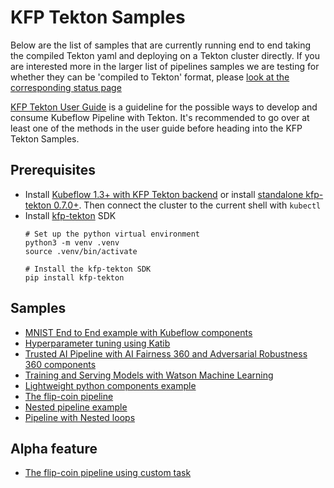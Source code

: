 # KFP Tekton Samples

Below are the list of samples that are currently running end to end taking the compiled Tekton yaml and deploying on a Tekton cluster directly.
If you are interested more in the larger list of pipelines samples we are testing for whether they can be 'compiled to Tekton' format, please [look at the corresponding status page](/sdk/python/tests/README.md)

[KFP Tekton User Guide](/guides/kfp-user-guide) is a guideline for the possible ways to develop and consume Kubeflow Pipeline with Tekton. It's recommended to go over at least one of the methods in the user guide before heading into the KFP Tekton Samples.

## Prerequisites
- Install [Kubeflow 1.3+ with KFP Tekton backend](https://www.kubeflow.org/docs/ibm/deploy/install-kubeflow-on-iks/#installation) or install [standalone kfp-tekton 0.7.0+](/guides/kfp_tekton_install.md#standalone-kubeflow-pipelines-with-tekton-backend-deployment). Then connect the cluster to the current shell with `kubectl`
- Install [kfp-tekton](/sdk/README.md) SDK
    ```
    # Set up the python virtual environment
    python3 -m venv .venv
    source .venv/bin/activate

    # Install the kfp-tekton SDK
    pip install kfp-tekton
    ```

## Samples

+ [MNIST End to End example with Kubeflow components](/samples/e2e-mnist)
+ [Hyperparameter tuning using Katib](/samples/katib)
+ [Trusted AI Pipeline with AI Fairness 360 and Adversarial Robustness 360 components](/samples/trusted-ai)
+ [Training and Serving Models with Watson Machine Learning](/samples/watson-train-serve#training-and-serving-models-with-watson-machine-learning)
+ [Lightweight python components example](/samples/lightweight-component)
+ [The flip-coin pipeline](/samples/flip-coin)
+ [Nested pipeline example](/samples/nested-pipeline)
+ [Pipeline with Nested loops](/samples/nested-loops)


## Alpha feature
+ [The flip-coin pipeline using custom task](/samples/flip-coin-custom-task)
